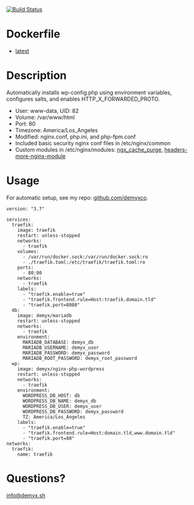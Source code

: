 [![Build Status](https://travis-ci.org/demyxco/scratch.svg?branch=master)](https://travis-ci.org/demyxco/scratch)

# Dockerfile
* [latest](https://github.com/demyxco/demyx/tree/master/image/nginx-php-wordpress)

# Description
Automatically installs wp-config.php using environment variables, configures salts, and enables HTTP_X_FORWARDED_PROTO.
* User: www-data, UID: 82
* Volume: /var/www/html
* Port: 80
* Timezone: America/Los_Angeles
* Modified: nginx.conf, php.ini, and php-fpm.conf
* Included basic security nginx conf files in /etc/nginx/common
* Custom modules in /etc/nginx/modules: [ngx_cache_purge](http://github.com/FRiCKLE/ngx_cache_purge/), [headers-more-nginx-module](https://github.com/openresty/headers-more-nginx-module)

# Usage
For automatic setup, see my repo: [github.com/demyxco](https://github.com/demyxco/demyx). 
```
version: "3.7"

services:
  traefik:
    image: traefik
    restart: unless-stopped
    networks:
      - traefik
    volumes:
      - /var/run/docker.sock:/var/run/docker.sock:ro
      - ./traefik.toml:/etc/traefik/traefik.toml:ro
    ports:
      - 80:80
    networks:
      - traefik
    labels:
      - "traefik.enable=true"
      - "traefik.frontend.rule=Host:traefik.domain.tld"
      - "traefik.port=8080"
  db:
    image: demyx/mariadb
    restart: unless-stopped
    networks:
      - traefik
    environment:
      MARIADB_DATABASE: demyx_db
      MARIADB_USERNAME: demyx_user
      MARIADB_PASSWORD: demyx_password
      MARIADB_ROOT_PASSWORD: demyx_root_password
  wp:
    image: demyx/nginx-php-wordpress
    restart: unless-stopped
    networks:
      - traefik
    environment:
      WORDPRESS_DB_HOST: db
      WORDPRESS_DB_NAME: demyx_db
      WORDPRESS_DB_USER: demyx_user
      WORDPRESS_DB_PASSWORD: demyx_password
      TZ: America/Los_Angeles
    labels:
      - "traefik.enable=true"
      - "traefik.frontend.rule=Host:domain.tld,www.domain.tld"
      - "traefik.port=80"
networks:
  traefik:
    name: traefik
```

# Questions?
[info@demyx.sh](mailto:info@demyx.sh)